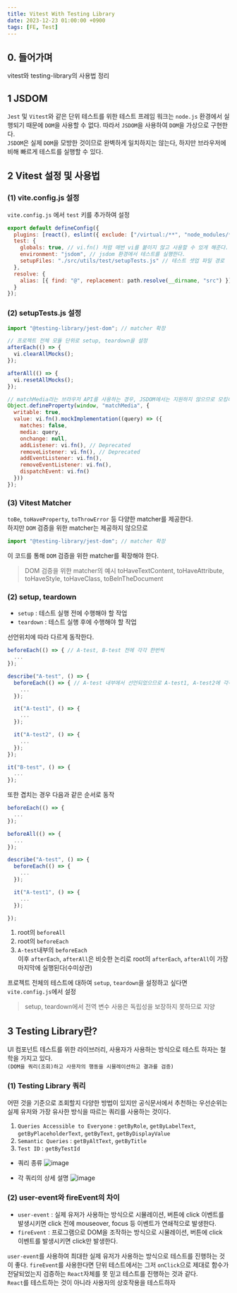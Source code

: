 ```yaml
---
title: Vitest With Testing Library
date: 2023-12-23 01:00:00 +0900
tags: [FE, Test]
---
```


## 0. 들어가며

vitest와 testing-library의 사용법 정리

## 1 JSDOM

`Jest` 및 `Vitest`와 같은 단위 테스트를 위한 테스트 프레임 워크는 `node.js` 환경에서 실행되기 때문에 `DOM`을 사용할 수 없다. 따라서 `JSDOM`을 사용하여 `DOM`을 가상으로 구현한다.  
`JSDOM`은 실제 `DOM`을 모방한 것이므로 완벽하게 일치하지는 않는다, 하지만 브라우저에 비해 빠르게 테스트를 실행할 수 있다.

## 2 Vitest 설정 및 사용법

### (1) vite.config.js 설정

`vite.config.js` 에서 `test` 키를 추가하여 설정

```js
export default defineConfig({
  plugins: [react(), eslint({ exclude: ["/virtual:/**", "node_modules/**"] })],
  test: {
    globals: true, // vi.fn() 처럼 매번 vi를 붙이지 않고 사용할 수 있게 해준다.
    environment: "jsdom", // jsdom 환경에서 테스트를 실행한다.
    setupFiles: "./src/utils/test/setupTests.js" // 테스트 셋업 파일 경로
  },
  resolve: {
    alias: [{ find: "@", replacement: path.resolve(__dirname, "src") }]
  }
});
```

### (2) setupTests.js 설정

```js
import "@testing-library/jest-dom"; // matcher 확장

// 프로젝트 전체 모듈 단위로 setup, teardown을 설정
afterEach(() => {
  vi.clearAllMocks();
});

afterAll(() => {
  vi.resetAllMocks();
});

// matchMedia라는 브라우저 API를 사용하는 경우, JSDOM에서는 지원하지 않으므로 모킹해준다.
Object.defineProperty(window, "matchMedia", {
  writable: true,
  value: vi.fn().mockImplementation((query) => ({
    matches: false,
    media: query,
    onchange: null,
    addListener: vi.fn(), // Deprecated
    removeListener: vi.fn(), // Deprecated
    addEventListener: vi.fn(),
    removeEventListener: vi.fn(),
    dispatchEvent: vi.fn()
  }))
});
```

### (3) Vitest Matcher

`toBe`, `toHaveProperty`, `toThrowError` 등 다양한 matcher를 제공한다.  
하지만 `DOM` 검증을 위한 matcher는 제공하지 않으므로

```js
import "@testing-library/jest-dom"; // matcher 확장
```

이 코드를 통해 `DOM` 검증을 위한 matcher를 확장해야 한다.

> DOM 검증을 위한 matcher의 예시
> toHaveTextContent, toHaveAttribute, toHaveStyle, toHaveClass, toBeInTheDocument


### (2) setup, teardown

- `setup` : 테스트 실행 전에 수행해야 할 작업
- `teardown` : 테스트 실행 후에 수행해야 할 작업

선언위치에 따라 다르게 동작한다.

```js
beforeEach(() => { // A-test, B-test 전에 각각 한번씩
  ...
});

describe("A-test", () => {
  beforeEach(() => { // A-test 내부에서 선언되었으므로 A-test1, A-test2에 각각 한번씩
    ...
  });

  it("A-test1", () => {
    ...
  });

  it("A-test2", () => {
    ...
  });
});

it("B-test", () => {
  ...
});
```

또한 겹치는 경우 다음과 같은 순서로 동작

```js
beforeEach(() => {
  ...
});

beforeAll(() => {
  ...
});

describe("A-test", () => {
  beforeEach(() => {
    ...
  });

  it("A-test1", () => {
    ...
  });

});
```

1. root의 `beforeAll`
2. root의 `beforeEach`
3. `A-test`내부의 `beforeEach`  
   이후 `afterEach`, `afterAll`은 비슷한 논리로 root의 `afterEach`, `afterAll`이 가장 마지막에 실행된다(수미상관)

프로젝트 전체의 테스트에 대하여 `setup`, `teardown`을 설정하고 싶다면 `vite.config.js`에서 설정

> setup, teardown에서 전역 변수 사용은 독립성을 보장하지 못하므로 지양



## 3 Testing Library란?
UI 컴포넌트 테스트를 위한 라이브러리, 사용자가 사용하는 방식으로 테스트 하자는 철학을 가지고 있다.  
`(DOM을 쿼리(조회)하고 사용자의 행동을 시뮬레이션하고 결과를 검증)`

### (1) Testing Library 쿼리
어떤 것을 기준으로 조회할지 다양한 방법이 있지만 공식문서에서 추천하는 우선순위는 실제 유저와 가장 유사한 방식을 따르는 쿼리를 사용하는 것이다.
1. `Queries Accessible to Everyone` : `getByRole`, `getByLabelText`, `getByPlaceholderText`, `getByText`, `getByDisplayValue`
2. `Semantic Queries` : `getByAltText`, `getByTitle`
3. `Test ID` : `getByTestId`

- 쿼리 종류
![image](https://github.com/Jeongseulho/Jeongseulho/assets/110578739/57fefc63-bed5-4e75-a86b-75b7a9b3b5c1)


- 각 쿼리의 상세 설명
![image](https://github.com/Jeongseulho/Jeongseulho/assets/110578739/4d90825d-a95d-4482-9e97-ded31c03f0dd)

### (2) user-event와 fireEvent의 차이
- `user-event` : 실제 유저가 사용하는 방식으로 시뮬레이션, 버튼에 click 이벤트를 발생시키면 click 전에 mouseover, focus 등 이벤트가 연쇄적으로 발생한다.
- `fireEvent` : 프로그램으로 DOM을 조작하는 방식으로 시뮬레이션, 버튼에 click 이벤트를 발생시키면 click만 발생한다.  

`user-event`를 사용하여 최대한 실제 유저가 사용하는 방식으로 테스트를 진행하는 것이 좋다. `fireEvent`를 사용한다면 단위 테스트에서는 그저 `onClick`으로 제대로 함수가 전달되었는지 검증하는 `React`자체를 못 믿고 테스트를 진행하는 것과 같다.  
`React`를 테스트하는 것이 아니라 사용자의 상호작용을 테스트하자
